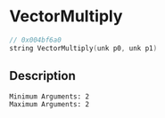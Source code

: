 # VectorMultiply
```c
// 0x004bf6a0
string VectorMultiply(unk p0, unk p1)
```
## Description
```
Minimum Arguments: 2
Maximum Arguments: 2
```

